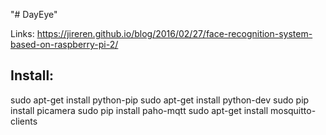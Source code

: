 "# DayEye" 

Links:
https://jireren.github.io/blog/2016/02/27/face-recognition-system-based-on-raspberry-pi-2/

## Install:
sudo apt-get install python-pip
sudo apt-get install python-dev
sudo pip install picamera
sudo pip install paho-mqtt
sudo apt-get install mosquitto-clients
